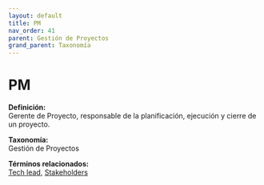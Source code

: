 ```yaml
---
layout: default
title: PM
nav_order: 41
parent: Gestión de Proyectos
grand_parent: Taxonomía
---
```


# PM

**Definición:**  
Gerente de Proyecto, responsable de la planificación, ejecución y cierre de un proyecto.

**Taxonomía:**  
Gestión de Proyectos

**Términos relacionados:**  
[Tech lead](https://maleniski.github.io/diccionario-angl-tec-mx/docs/taxonomia/gestión-de-proyectos/tech-lead.html), [Stakeholders](https://maleniski.github.io/diccionario-angl-tec-mx/docs/taxonomia/gestión-de-proyectos/stakeholders.html)
